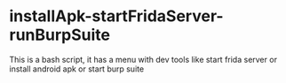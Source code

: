 # installApk-startFridaServer-runBurpSuite
This is a bash script, it has a menu with dev tools like start frida server or install android apk or start burp suite
